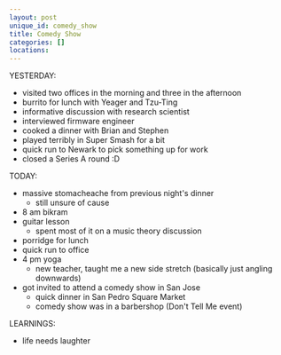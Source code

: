```yaml
---
layout: post
unique_id: comedy_show
title: Comedy Show
categories: []
locations: 
---
```


YESTERDAY:
* visited two offices in the morning and three in the afternoon
* burrito for lunch with Yeager and Tzu-Ting
* informative discussion with research scientist
* interviewed firmware engineer
* cooked a dinner with Brian and Stephen
* played terribly in Super Smash for a bit
* quick run to Newark to pick something up for work
* closed a Series A round :D

TODAY:
* massive stomacheache from previous night's dinner
  * still unsure of cause
* 8 am bikram
* guitar lesson
  * spent most of it on a music theory discussion
* porridge for lunch
* quick run to office
* 4 pm yoga
  * new teacher, taught me a new side stretch (basically just angling downwards)
* got invited to attend a comedy show in San Jose
  * quick dinner in San Pedro Square Market
  * comedy show was in a barbershop (Don't Tell Me event)

LEARNINGS:
* life needs laughter
